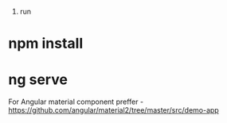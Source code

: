 1) run 
  # npm install
  # ng serve
  
For Angular material component preffer - https://github.com/angular/material2/tree/master/src/demo-app
